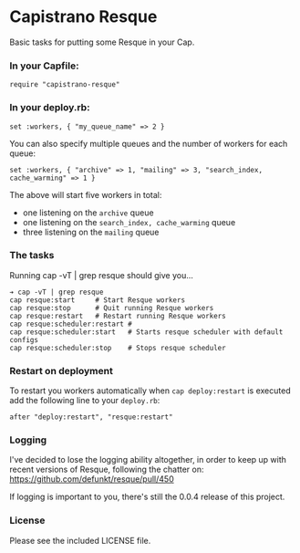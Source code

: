 # Capistrano Resque

Basic tasks for putting some Resque in your Cap.

### In your Capfile:

```
require "capistrano-resque"
```

### In your deploy.rb:

```
set :workers, { "my_queue_name" => 2 }
```

You can also specify multiple queues and the number of workers
for each queue:

```
set :workers, { "archive" => 1, "mailing" => 3, "search_index, cache_warming" => 1 }
```

The above will start five workers in total:

 * one listening on the `archive` queue
 * one listening on the `search_index, cache_warming` queue
 * three listening on the `mailing` queue

### The tasks

Running cap -vT | grep resque should give you...

```
➔ cap -vT | grep resque
cap resque:start     # Start Resque workers
cap resque:stop      # Quit running Resque workers
cap resque:restart   # Restart running Resque workers
cap resque:scheduler:restart # 
cap resque:scheduler:start   # Starts resque scheduler with default configs
cap resque:scheduler:stop    # Stops resque scheduler
```

### Restart on deployment

To restart you workers automatically when `cap deploy:restart` is executed
add the following line to your `deploy.rb`:

```
after "deploy:restart", "resque:restart"
```
### Logging

I've decided to lose the logging ability altogether, in order to keep up with recent versions of Resque, following the chatter on: https://github.com/defunkt/resque/pull/450

If logging is important to you, there's still the 0.0.4 release of this project.

### License

Please see the included LICENSE file.
